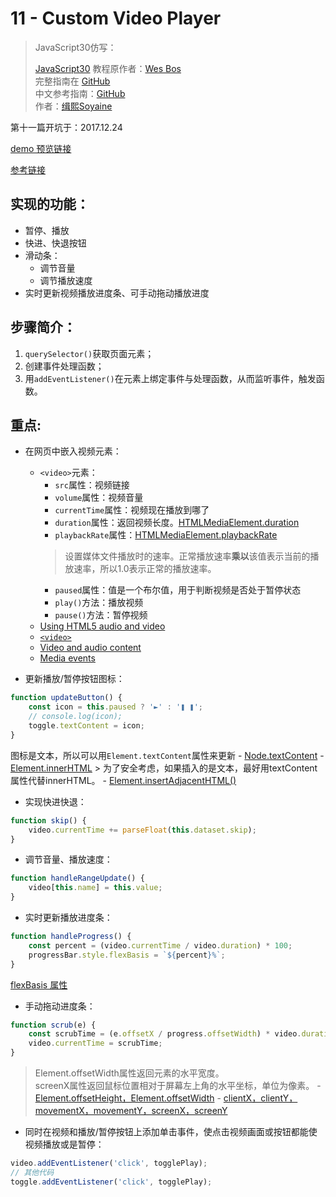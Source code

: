 # 11 - Custom Video Player

> JavaScript30仿写：
>
> [JavaScript30](https://javascript30.com) 教程原作者：[Wes Bos](https://github.com/wesbos)    
> 完整指南在 [GitHub](https://github.com/soyaine/JavaScript30)  
> 中文参考指南：[GitHub](https://github.com/soyaine/JavaScript30)  
> 作者：[缉熙Soyaine](https://github.com/soyaine)

第十一篇开坑于：2017.12.24

[demo 预览链接](https://hehe1111.github.io/js_demo/js30/11%20-%20Custom%20Video%20Player/)

[参考链接](https://github.com/soyaine/JavaScript30/tree/master/11%20-%20Custom%20Video%20Player)

## 实现的功能：
- 暂停、播放
- 快进、快退按钮
- 滑动条：
    - 调节音量
    - 调节播放速度
- 实时更新视频播放进度条、可手动拖动播放进度

## 步骤简介：
1. `querySelector()`获取页面元素；
2. 创建事件处理函数；
3. 用`addEventListener()`在元素上绑定事件与处理函数，从而监听事件，触发函数。

## 重点:
- 在网页中嵌入视频元素：
    - `<video>`元素：
        - `src`属性：视频链接
        - `volume`属性：视频音量
        - `currentTime`属性：视频现在播放到哪了
        - `duration`属性：返回视频长度。[HTMLMediaElement.duration](https://developer.mozilla.org/en-US/docs/Web/API/HTMLMediaElement/duration)
        - `playbackRate`属性：[HTMLMediaElement.playbackRate](https://developer.mozilla.org/zh-CN/docs/Web/API/HTMLMediaElement/playbackRate)
        > 设置媒体文件播放时的速率。正常播放速率**乘以**该值表示当前的播放速率，所以1.0表示正常的播放速率。
        - `paused`属性：值是一个布尔值，用于判断视频是否处于暂停状态
        - `play()`方法：播放视频
        - `pause()`方法：暂停视频
    - [Using HTML5 audio and video](http://mdn.beonex.com/en/Using_audio_and_video_in_Firefox.html)
    - [`<video>`](https://developer.mozilla.org/zh-CN/docs/Web/HTML/Element/video)
    - [Video and audio content](https://developer.mozilla.org/zh-CN/docs/Learn/HTML/Multimedia_and_embedding/Video_and_audio_content)
    - [Media events](https://developer.mozilla.org/zh-CN/docs/Web/Guide/Events/Media_events)

- 更新播放/暂停按钮图标：
```javascript
function updateButton() {
    const icon = this.paused ? '►' : '❚ ❚';
    // console.log(icon);
    toggle.textContent = icon;
}
```
图标是文本，所以可以用`Element.textContent`属性来更新
    - [Node.textContent](http://javascript.ruanyifeng.com/dom/node.html#toc7)
    - [Element.innerHTML](http://javascript.ruanyifeng.com/dom/element.html#toc3)
    > 为了安全考虑，如果插入的是文本，最好用textContent属性代替innerHTML。
    - [Element.insertAdjacentHTML()](http://javascript.ruanyifeng.com/dom/element.html#toc33)

- 实现快进快退：
```javascript
function skip() {
    video.currentTime += parseFloat(this.dataset.skip);
}
```

- 调节音量、播放速度：
```javascript
function handleRangeUpdate() {
    video[this.name] = this.value;
}
```

- 实时更新播放进度条：
```javascript
function handleProgress() {
    const percent = (video.currentTime / video.duration) * 100;
    progressBar.style.flexBasis = `${percent}%`;
}
```
[flexBasis 属性](https://github.com/hehe1111/doc/blob/master/flex_tutorial.md#%E8%AF%AD%E6%B3%95%E7%AF%87%E9%87%8D%E7%82%B9%E8%AF%A6%E7%BB%86%E8%AF%B7%E7%82%B9%E5%87%BB%E4%BB%A5%E4%B8%8A%E8%AF%AD%E6%B3%95%E7%AF%87%E7%9A%84%E9%93%BE%E6%8E%A5)

- 手动拖动进度条：
```javascript
function scrub(e) {
    const scrubTime = (e.offsetX / progress.offsetWidth) * video.duration;
    video.currentTime = scrubTime;
}
```
> Element.offsetWidth属性返回元素的水平宽度。  
> screenX属性返回鼠标位置相对于屏幕左上角的水平坐标，单位为像素。
    - [Element.offsetHeight，Element.offsetWidth](http://javascript.ruanyifeng.com/dom/element.html#toc11)
    - [clientX，clientY，movementX，movementY，screenX，screenY](http://javascript.ruanyifeng.com/dom/event-type.html#toc10)

- 同时在视频和播放/暂停按钮上添加单击事件，使点击视频画面或按钮都能使视频播放或是暂停：
```javascript
video.addEventListener('click', togglePlay);
// 其他代码
toggle.addEventListener('click', togglePlay);
```
